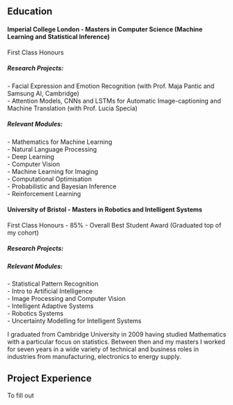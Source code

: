 ## Education
#### Imperial College London - Masters in Computer Science (Machine Learning and Statistical Inference)  
First Class Honours
##### Research Projects:  
\- Facial Expression and Emotion Recognition (with Prof. Maja Pantic and Samsung AI, Cambridge)  
\- Attention Models, CNNs and LSTMs for Automatic Image-captioning and Machine Translation (with Prof. Lucia Specia)

##### Relevant Modules:  
\- Mathematics for Machine Learning  
\- Natural Language Processing  
\- Deep Learning  
\- Computer Vision  
\- Machine Learning for Imaging  
\- Computational Optimisation  
\- Probabilistic and Bayesian Inference  
\- Reinforcement Learning  

#### University of Bristol - Masters in Robotics and Intelligent Systems
First Class Honours - 85% - Overall Best Student Award (Graduated top of my cohort)

##### Research Projects:  


##### Relevant Modules:  
\- Statistical Pattern Recognition  
\- Intro to Artificial Intelligence  
\- Image Processing and Computer Vision  
\- Intelligent Adaptive Systems  
\- Robotics Systems  
\- Uncertainty Modelling for Intelligent Systems  


I graduated from Cambridge University in 2009 having studied Mathematics with a particular focus on statistics. Between then and my masters I worked for seven years in a wide variety of technical and business roles in industries from manufacturing, electronics to energy supply.


## Project Experience
To fill out
